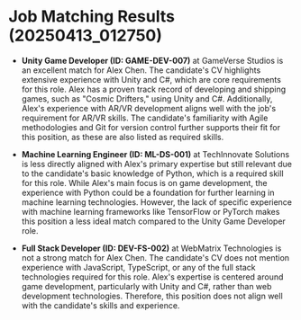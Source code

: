 # Job Matching Results (20250413_012750)

- **Unity Game Developer (ID: GAME-DEV-007)** at GameVerse Studios is an excellent match for Alex Chen. The candidate's CV highlights extensive experience with Unity and C#, which are core requirements for this role. Alex has a proven track record of developing and shipping games, such as "Cosmic Drifters," using Unity and C#. Additionally, Alex's experience with AR/VR development aligns well with the job's requirement for AR/VR skills. The candidate's familiarity with Agile methodologies and Git for version control further supports their fit for this position, as these are also listed as required skills.

- **Machine Learning Engineer (ID: ML-DS-001)** at TechInnovate Solutions is less directly aligned with Alex's primary expertise but still relevant due to the candidate's basic knowledge of Python, which is a required skill for this role. While Alex's main focus is on game development, the experience with Python could be a foundation for further learning in machine learning technologies. However, the lack of specific experience with machine learning frameworks like TensorFlow or PyTorch makes this position a less ideal match compared to the Unity Game Developer role.

- **Full Stack Developer (ID: DEV-FS-002)** at WebMatrix Technologies is not a strong match for Alex Chen. The candidate's CV does not mention experience with JavaScript, TypeScript, or any of the full stack technologies required for this role. Alex's expertise is centered around game development, particularly with Unity and C#, rather than web development technologies. Therefore, this position does not align well with the candidate's skills and experience.